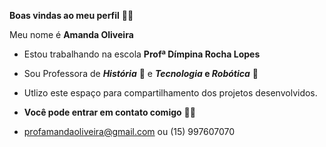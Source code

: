 **Boas vindas ao meu perfil** 🍒🌸

Meu nome é **Amanda Oliveira**
- Estou trabalhando na escola **Profª Dímpina Rocha Lopes**
- Sou Professora de **_História_** 📖 e **_Tecnologia_ e _Robótica_** 🤖
- Utlizo este espaço para compartilhamento dos projetos desenvolvidos.

- **Você pode entrar em contato comigo** 📧📞
- profamandaoliveira@gmail.com ou
  (15) 997607070


